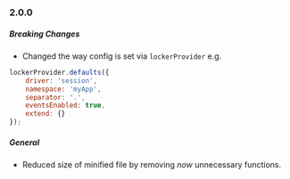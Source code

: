 ### 2.0.0

##### Breaking Changes

- Changed the way config is set via `lockerProvider` e.g.
```js
lockerProvider.defaults({
    driver: 'session',
    namespace: 'myApp',
    separator: '.',
    eventsEnabled: true,
    extend: {}
});
```

##### General

- Reduced size of minified file by removing *now* unnecessary functions.

